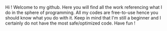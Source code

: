 Hi ! Welcome to my github.
Here you will find all the work referencing what I do in the sphere of programming.
All my codes are free-to-use hence you should know what you do with it.
Keep in mind that I'm still a beginner and I certainly do not have the most safe/optimized code.
Have fun !
